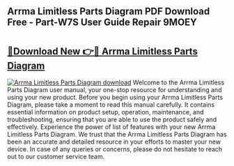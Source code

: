 ## Arrma Limitless Parts Diagram PDF Download Free - Part-W7S User Guide Repair 9MOEY

# <h2><a href="http://dfnmyi.blite.top/?on=Arrma+Limitless+Parts+Diagram">🔗Download New 👉🔴 Arrma Limitless Parts Diagram</a></h2>

[![Arrma Limitless Parts Diagram download](https://i.imgur.com/lujVjoI.png)](http://dfnmyi.blite.top/?on=Arrma+Limitless+Parts+Diagram)
Welcome to the Arrma Limitless Parts Diagram user manual, your one-stop resource for understanding and using your new product. Before you begin using your Arrma Limitless Parts Diagram, please take a moment to read this manual carefully. It contains essential information on product setup, operation, maintenance, and troubleshooting, ensuring that you are able to use the product safely and effectively. Experience the power of list of features with your new Arrma Limitless Parts Diagram. We trust that the Arrma Limitless Parts Diagram has been an accurate and detailed resource in your efforts to master your new device. In case of any queries or concerns, please do not hesitate to reach out to our customer service team.
